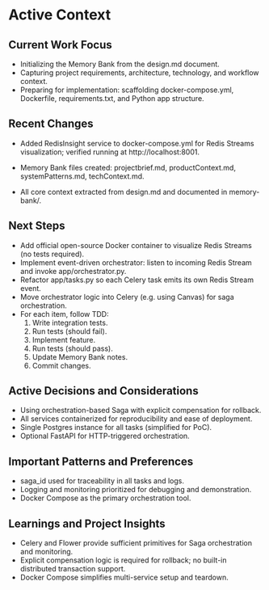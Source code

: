 # Active Context

## Current Work Focus

- Initializing the Memory Bank from the design.md document.
- Capturing project requirements, architecture, technology, and workflow context.
- Preparing for implementation: scaffolding docker-compose.yml, Dockerfile, requirements.txt, and Python app structure.

## Recent Changes

- Added RedisInsight service to docker-compose.yml for Redis Streams visualization; verified running at http://localhost:8001.

- Memory Bank files created: projectbrief.md, productContext.md, systemPatterns.md, techContext.md.
- All core context extracted from design.md and documented in memory-bank/.

## Next Steps

- Add official open-source Docker container to visualize Redis Streams (no tests required).
- Implement event-driven orchestrator: listen to incoming Redis Stream and invoke app/orchestrator.py.
- Refactor app/tasks.py so each Celery task emits its own Redis Stream event.
- Move orchestrator logic into Celery (e.g. using Canvas) for saga orchestration.
- For each item, follow TDD:
  1. Write integration tests.
  2. Run tests (should fail).
  3. Implement feature.
  4. Run tests (should pass).
  5. Update Memory Bank notes.
  6. Commit changes.

## Active Decisions and Considerations

- Using orchestration-based Saga with explicit compensation for rollback.
- All services containerized for reproducibility and ease of deployment.
- Single Postgres instance for all tasks (simplified for PoC).
- Optional FastAPI for HTTP-triggered orchestration.

## Important Patterns and Preferences

- saga_id used for traceability in all tasks and logs.
- Logging and monitoring prioritized for debugging and demonstration.
- Docker Compose as the primary orchestration tool.

## Learnings and Project Insights

- Celery and Flower provide sufficient primitives for Saga orchestration and monitoring.
- Explicit compensation logic is required for rollback; no built-in distributed transaction support.
- Docker Compose simplifies multi-service setup and teardown.
